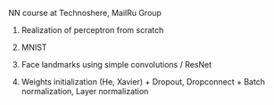 NN course at Technoshere, MailRu Group

1) Realization of perceptron from scratch

2) MNIST

3) Face landmarks using simple convolutions / ResNet



5) Weights initialization (He, Xavier) + Dropout, Dropconnect + Batch normalization, Layer normalization
